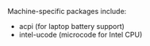 Machine-specific packages include:
  - acpi (for laptop battery support)
  - intel-ucode (microcode for Intel CPU)

